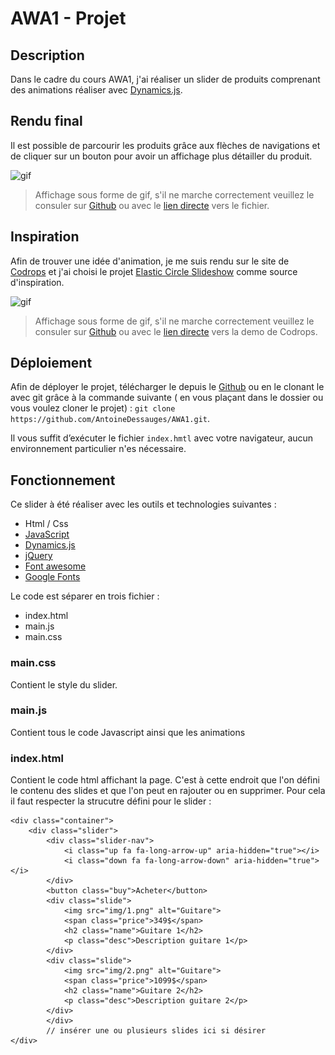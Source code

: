 
# AWA1 - Projet

## Description
Dans le cadre du cours AWA1, j'ai réaliser un slider de produits comprenant des animations réaliser avec [Dynamics.js](http://dynamicsjs.com/).

## Rendu final
Il est possible de parcourir les produits grâce aux flèches de navigations et de cliquer sur un bouton pour avoir un affichage plus détailler du produit.

![gif](https://i.imgur.com/QeT00e7.gif)

> Affichage sous forme de gif, s'il ne marche correctement veuillez le consuler sur [Github](https://github.com/AntoineDessauges/AWA1) ou avec le [lien directe](https://i.imgur.com/QeT00e7.gifv) vers le fichier.

## Inspiration
Afin de trouver une idée d'animation, je me suis rendu sur le site de [Codrops](https://tympanus.net/codrops/) et j'ai choisi le projet [Elastic Circle Slideshow](https://tympanus.net/codrops/2016/01/27/elastic-circle-slideshow/) comme source d'inspiration.

![gif](https://kek.gg/i/6MSz4d.gif)

> Affichage sous forme de gif, s'il ne marche correctement veuillez le consuler sur [Github](https://github.com/AntoineDessauges/AWA1) ou avec le [lien directe](https://tympanus.net/Development/ElasticCircleSlideshow/) vers la demo de Codrops.

## Déploiement
Afin de déployer le projet, télécharger le depuis le [Github](https://github.com/AntoineDessauges/AWA1) ou en le  clonant le avec git grâce à la commande suivante ( en vous plaçant dans le dossier ou vous voulez cloner le projet) : `git clone https://github.com/AntoineDessauges/AWA1.git`.

Il vous suffit d’exécuter le fichier `index.hmtl` avec votre navigateur, aucun environnement particulier n'es nécessaire.

## Fonctionnement
Ce slider à été réaliser avec les outils et technologies suivantes :
 
 - Html / Css
 - [JavaScript](https://www.javascript.com/)
 - [Dynamics.js](http://dynamicsjs.com/)
 - [jQuery](https://jquery.com/)
 - [Font awesome](http://fontawesome.io/icons/)
 - [Google Fonts](https://fonts.google.com/)

Le code est séparer en trois fichier :

 - index.html
 - main.js
 - main.css

### main.css
Contient le style du slider.

### main.js
Contient tous le code Javascript ainsi que les animations

### index.html
Contient le code html affichant la page.
C'est à cette endroit que l'on défini le contenu des slides et que l'on peut en rajouter ou en supprimer. Pour cela il faut respecter la strucutre défini pour le slider :

    <div class="container">
        <div class="slider">
            <div class="slider-nav">
                <i class="up fa fa-long-arrow-up" aria-hidden="true"></i>
                <i class="down fa fa-long-arrow-down" aria-hidden="true"></i>
            </div>
            <button class="buy">Acheter</button>
            <div class="slide">
                <img src="img/1.png" alt="Guitare">
                <span class="price">349$</span>
                <h2 class="name">Guitare 1</h2>
                <p class="desc">Description guitare 1</p>
            </div>
            <div class="slide">
                <img src="img/2.png" alt="Guitare">
                <span class="price">1099$</span>
                <h2 class="name">Guitare 2</h2>
                <p class="desc">Description guitare 2</p>
            </div>
            </div>
            // insérer une ou plusieurs slides ici si désirer 
    </div>